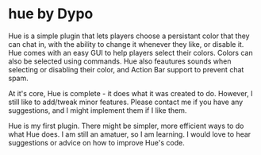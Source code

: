 # hue by Dypo
Hue is a simple plugin that lets players choose a persistant color that they can chat in, with the ability to change it
whenever they like, or disable it. Hue comes with an easy GUI to help players select their colors. Colors can also be
selected using commands. Hue also feautures sounds when selecting or disabling their color, and Action Bar support to
prevent chat spam.

At it's core, Hue is complete - it does what it was created to do. However, I still like to add/tweak minor features.
Please contact me if you have any suggestions, and I might implement them if I like them.

Hue is my first plugin. There might be simpler, more efficient ways to do what Hue does. I am still an amatuer,
so I am learning. I would love to hear suggestions or advice on how to improve Hue's code.
